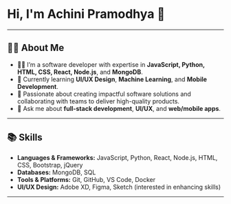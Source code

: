 # Hi, I'm Achini Pramodhya 👋
---

## 👩‍💻 About Me
- 🧑‍💻 I’m a software developer with expertise in **JavaScript, Python, HTML, CSS, React, Node.js**, and **MongoDB**.
- 🌱 Currently learning **UI/UX Design**, **Machine Learning**, and **Mobile Development**.
- 🚀 Passionate about creating impactful software solutions and collaborating with teams to deliver high-quality products.
- 💬 Ask me about **full-stack development**, **UI/UX**, and **web/mobile apps**.

---

## 📚 Skills
- **Languages & Frameworks:** JavaScript, Python, React, Node.js, HTML, CSS, Bootstrap, jQuery
- **Databases:** MongoDB, SQL
- **Tools & Platforms:** Git, GitHub, VS Code, Docker
- **UI/UX Design:** Adobe XD, Figma, Sketch (interested in enhancing skills)

---
